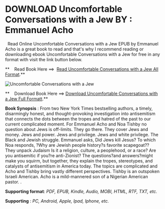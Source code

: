  **DOWNLOAD Uncomfortable Conversations with a Jew BY : Emmanuel Acho**
======================================================================

  Read Online Uncomfortable Conversations with a Jew EPUB by Emmanuel Acho is a great book to read and that's why I recommend reading or downloading ebook Uncomfortable Conversations with a Jew for free in any format with visit the link button below.

**    Read Book Here ==>  [Read Uncomfortable Conversations with a Jew All Format](https://goodreadbook.site/?book=1668057859).**

![Uncomfortable Conversations with a Jew](https://i.gr-assets.com/images/S/compressed.photo.goodreads.com/books/1707325724l/205360222.jpg)

**    Download Book Here ==> [Download Uncomfortable Conversations with a Jew Full Formatt](https://goodreadbook.site/?book=1668057859).**

**Book Synopsis** : From two New York Times bestselling authors, a timely, disarmingly honest, and thought-provoking investigation into antisemitism that connects the dots between the tropes and hatred of the past to our current complicated moment. For Emmanuel Acho and Noa Tishby no question about Jews is off-limits. They go there. They cover Jews and money. Jews and power. Jews and privilege. Jews and white privilege. The Black and Jewish struggle. Emmanuel asks, Did Jews kill Jesus? To which Noa responds, ?Why are Jewish people history?s favorite scapegoat?? They unpack Judaism Is it a religion, culture, a peoplehood, or a race? Are you antisemitic if you?re anti-Zionist? The questions?and answers?might make you squirm, but together, they explain the tropes, stereotypes, and catalysts of antisemitism in America today. The topics are complicated and Acho and Tishby bring vastly different perspectives. Tishby is an outspoken Israeli American. Acho is a mild-mannered son of a Nigerian American pastor. .

**Supporting format**: _PDF, EPUB, Kindle, Audio, MOBI, HTML, RTF, TXT, etc._

**Supporting** : _PC, Android, Apple, Ipad, Iphone, etc._